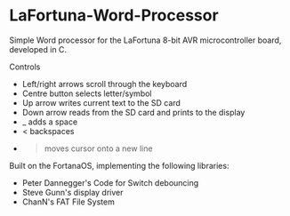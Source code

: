 # LaFortuna-Word-Processor
Simple Word processor for the LaFortuna 8-bit AVR microcontroller board, developed in C.

Controls
  - Left/right arrows scroll through the keyboard
  - Centre button selects letter/symbol
  - Up arrow writes current text to the SD card
  - Down arrow reads from the SD card and prints to the display
  - _ adds a space
  - < backspaces
  - > moves cursor onto a new line

Built on the FortanaOS, implementing the following libraries:

  - Peter Dannegger's Code for Switch debouncing
  - Steve Gunn's display driver
  - ChanN's FAT File System 

